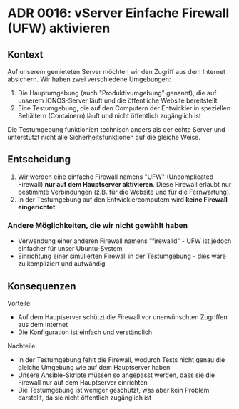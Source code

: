 # ADR 0016: vServer Einfache Firewall (UFW) aktivieren

## Kontext

Auf unserem gemieteten Server möchten wir den Zugriff aus dem Internet absichern. Wir haben zwei verschiedene
Umgebungen:

1. Die Hauptumgebung (auch "Produktivumgebung" genannt), die auf unserem IONOS-Server läuft und die öffentliche Website
   bereitstellt
2. Eine Testumgebung, die auf den Computern der Entwickler in speziellen Behältern (Containern) läuft und nicht
   öffentlich zugänglich ist

Die Testumgebung funktioniert technisch anders als der echte Server und unterstützt nicht alle Sicherheitsfunktionen auf
die gleiche Weise.

## Entscheidung

1. Wir werden eine einfache Firewall namens "UFW" (Uncomplicated Firewall) **nur auf dem Hauptserver aktivieren**. Diese
   Firewall erlaubt nur bestimmte Verbindungen (z.B. für die Website und für die Fernwartung).
2. In der Testumgebung auf den Entwicklercomputern wird **keine Firewall eingerichtet**.

### Andere Möglichkeiten, die wir nicht gewählt haben

- Verwendung einer anderen Firewall namens "firewalld" - UFW ist jedoch einfacher für unser Ubuntu-System
- Einrichtung einer simulierten Firewall in der Testumgebung - dies wäre zu kompliziert und aufwändig

## Konsequenzen

Vorteile:

- Auf dem Hauptserver schützt die Firewall vor unerwünschten Zugriffen aus dem Internet
- Die Konfiguration ist einfach und verständlich

Nachteile:

- In der Testumgebung fehlt die Firewall, wodurch Tests nicht genau die gleiche Umgebung wie auf dem Hauptserver haben
- Unsere Ansible-Skripte müssen so angepasst werden, dass sie die Firewall nur auf dem Hauptserver einrichten
- Die Testumgebung ist weniger geschützt, was aber kein Problem darstellt, da sie nicht öffentlich zugänglich ist
